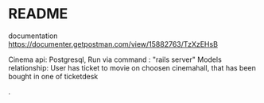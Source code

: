 # README
documentation
https://documenter.getpostman.com/view/15882763/TzXzEHsB

Cinema api: Postgresql, Run via command : "rails server"
Models relationship: User has ticket to movie on choosen cinemahall, that has been bought in one of ticketdesk
	

.
